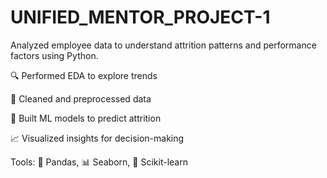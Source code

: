 # UNIFIED_MENTOR_PROJECT-1

Analyzed employee data to understand attrition patterns and performance factors using Python.

🔍 Performed EDA to explore trends

🧹 Cleaned and preprocessed data

🤖 Built ML models to predict attrition

📈 Visualized insights for decision-making

Tools: 🐼 Pandas, 📊 Seaborn, 🤖 Scikit-learn

